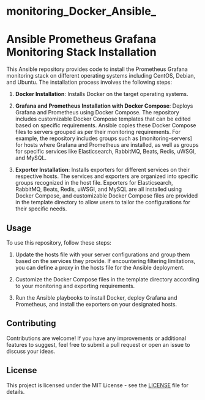 # monitoring_Docker_Ansible_

# Ansible Prometheus Grafana Monitoring Stack Installation
This Ansible repository provides code to install the Prometheus Grafana monitoring stack on different operating systems including CentOS, Debian, and Ubuntu. The installation process involves the following steps:

1. **Docker Installation**: Installs Docker on the target operating systems.

2. **Grafana and Prometheus Installation with Docker Compose**: Deploys Grafana and Prometheus using Docker Compose. The repository includes customizable Docker Compose templates that can be edited based on specific requirements. Ansible copies these Docker Compose files to servers grouped as per their monitoring requirements. For example, the repository includes groups such as [monitoring-servers] for hosts where Grafana and Prometheus are installed, as well as groups for specific services like Elasticsearch, RabbitMQ, Beats, Redis, uWSGI, and MySQL.

3. **Exporter Installation**: Installs exporters for different services on their respective hosts. The services and exporters are organized into specific groups recognized in the host file. Exporters for Elasticsearch, RabbitMQ, Beats, Redis, uWSGI, and MySQL are all installed using Docker Compose, and customizable Docker Compose files are provided in the template directory to allow users to tailor the configurations for their specific needs.

## Usage

To use this repository, follow these steps:

1. Update the hosts file with your server configurations and group them based on the services they provide. If encountering filtering limitations, you can define a proxy in the hosts file for the Ansible deployment.

2. Customize the Docker Compose files in the template directory according to your monitoring and exporting requirements.

3. Run the Ansible playbooks to install Docker, deploy Grafana and Prometheus, and install the exporters on your designated hosts.

## Contributing

Contributions are welcome! If you have any improvements or additional features to suggest, feel free to submit a pull request or open an issue to discuss your ideas.

## License

This project is licensed under the MIT License - see the [LICENSE](LICENSE) file for details.


